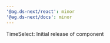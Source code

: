 ```yaml
---
'@ag.ds-next/react': minor
'@ag.ds-next/docs': minor
---
```


TimeSelect: Initial release of component
